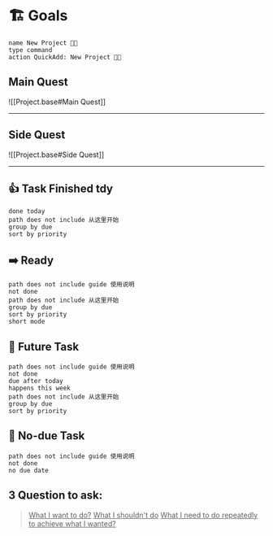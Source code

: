 # 🏗️ Goals
```button
name New Project 👨‍💻
type command
action QuickAdd: New Project 👨‍💻
```
## Main Quest
![[Project.base#Main Quest]]

---
## Side Quest
![[Project.base#Side Quest]]

---
## 👍 Task Finished tdy

```tasks
done today
path does not include 从这里开始
group by due
sort by priority
```
## ➡️ Ready
```tasks
path does not include guide 使用说明
not done
path does not include 从这里开始
group by due
sort by priority
short mode
```
## 🔮 Future Task
```tasks
path does not include guide 使用说明
not done
due after today
happens this week
path does not include 从这里开始
group by due
sort by priority
```
## 💭 No-due Task
```tasks
path does not include guide 使用说明
not done
no due date

```
## 3 Question to ask:
> <u>What I want to do?</u>
> <u>What I shouldn't do</u>
> <u>What I need to do repeatedly to achieve what I wanted?</u>
